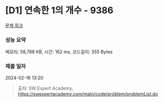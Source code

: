 # [D1] 연속한 1의 개수 - 9386 

[문제 링크](https://swexpertacademy.com/main/code/problem/problemDetail.do?contestProbId=AXALDUIq97oDFASI) 

### 성능 요약

메모리: 58,788 KB, 시간: 162 ms, 코드길이: 355 Bytes

### 제출 일자

2024-02-16 13:20



> 출처: SW Expert Academy, https://swexpertacademy.com/main/code/problem/problemList.do